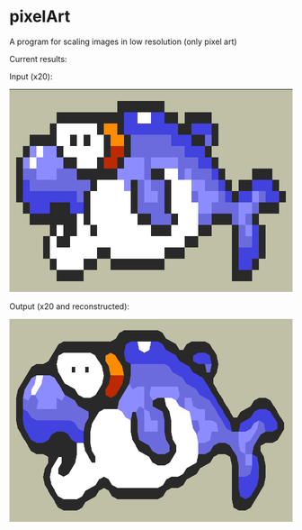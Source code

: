 # pixelArt
A program for scaling images in low resolution (only pixel art)

Current results:

Input (x20):

<img src="input(x20).png" width="840" height="360"/>


Output (x20 and reconstructed):

<img src="cell_image.png" width="840" height="360"/>
